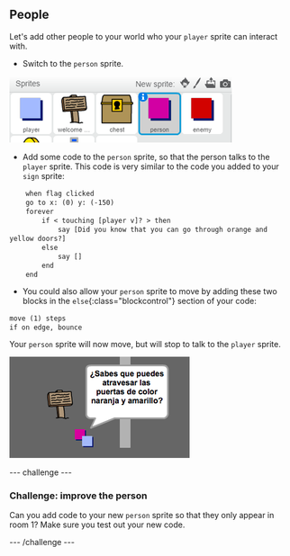 ## People

Let's add other people to your world who your `player` sprite can interact with.

+ Switch to the `person` sprite.

![Person sprite](images/person-sprite.png)

+ Add some code to the `person` sprite, so that the person talks to the `player` sprite. This code is very similar to the code you added to your `sign` sprite:

```blocks
    when flag clicked
    go to x: (0) y: (-150)
    forever
        if < touching [player v]? > then
            say [Did you know that you can go through orange and yellow doors?]
        else
            say []
        end
    end
```

+ You could also allow your `person` sprite to move by adding these two blocks in the `else`{:class="blockcontrol"} section of your code:

```blocks
move (1) steps
if on edge, bounce
```

Your `person` sprite will now move, but will stop to talk to the `player` sprite.

![screenshot](images/world-person-test.png)

\--- challenge \---

### Challenge: improve the person

Can you add code to your new `person` sprite so that they only appear in room 1? Make sure you test out your new code.

\--- /challenge \---